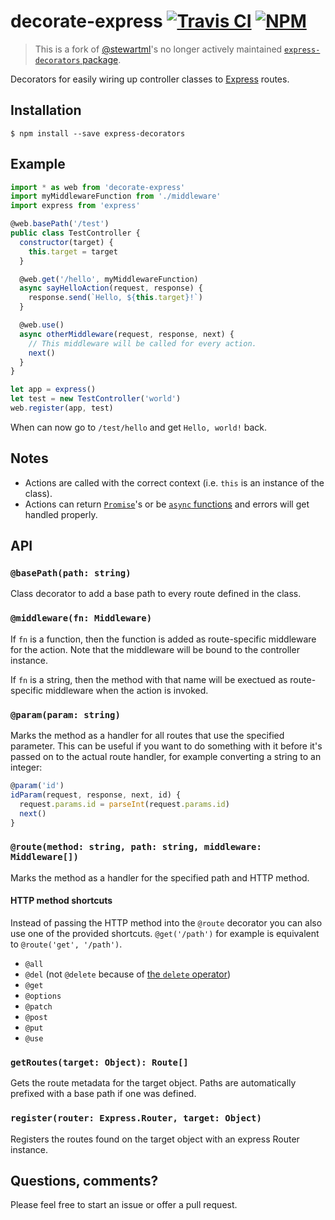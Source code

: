 # decorate-express [![Travis CI](https://img.shields.io/travis/shroudedcode/decorate-express.svg)](https://travis-ci.org/shroudedcode/decorate-express) [![NPM](https://img.shields.io/npm/v/decorate-express.svg)](https://npm.im/decorate-express)

> This is a fork of [@stewartml](https://github.com/stewartml)'s no longer actively maintained [`express-decorators` package](https://github.com/stewartml/express-decorators).

Decorators for easily wiring up controller classes to [Express](http://expressjs.com/) routes.

## Installation

```
$ npm install --save express-decorators
```

## Example

```js
import * as web from 'decorate-express'
import myMiddlewareFunction from './middleware'
import express from 'express'

@web.basePath('/test')
public class TestController {
  constructor(target) {
    this.target = target
  }

  @web.get('/hello', myMiddlewareFunction)
  async sayHelloAction(request, response) {
    response.send(`Hello, ${this.target}!`)
  }

  @web.use()
  async otherMiddleware(request, response, next) {
    // This middleware will be called for every action.
    next()
  }
}

let app = express()
let test = new TestController('world')
web.register(app, test)
```

When can now go to `/test/hello` and get `Hello, world!` back.

## Notes

 * Actions are called with the correct context (i.e. `this` is an instance of the class).
 * Actions can return [`Promise`](https://developer.mozilla.org/en-US/docs/Web/JavaScript/Reference/Global_Objects/Promise)'s or be [`async` functions](https://developer.mozilla.org/en-US/docs/Web/JavaScript/Reference/Statements/async_function) and errors will get handled properly.


## API

### `@basePath(path: string)`

Class decorator to add a base path to every route defined in the class.

### `@middleware(fn: Middleware)`

If `fn` is a function, then the function is added as route-specific middleware for the action.  Note that the middleware will be bound to the controller instance.

If `fn` is a string, then the method with that name will be exectued as route-specific middleware when the action is invoked.

### `@param(param: string)`

Marks the method as a handler for all routes that use the specified parameter. This can be useful if you want to do something with it before it's passed on to the actual route handler, for example converting a string to an integer:

```js
@param('id')
idParam(request, response, next, id) {
  request.params.id = parseInt(request.params.id)
  next()
}
```

### `@route(method: string, path: string, middleware: Middleware[])`

Marks the method as a handler for the specified path and HTTP method.

#### HTTP method shortcuts

Instead of passing the HTTP method into the `@route` decorator you can also use one of the provided shortcuts. `@get('/path')` for example is equivalent to `@route('get', '/path')`.

 * `@all`
 * `@del` (not `@delete` because of [the `delete` operator](https://developer.mozilla.org/en-US/docs/Web/JavaScript/Reference/Operators/delete))
 * `@get`
 * `@options`
 * `@patch`
 * `@post`
 * `@put`
 * `@use`

### `getRoutes(target: Object): Route[]`

Gets the route metadata for the target object. Paths are automatically prefixed with a base path if one was defined.

### `register(router: Express.Router, target: Object)`

Registers the routes found on the target object with an express Router instance.

## Questions, comments?

Please feel free to start an issue or offer a pull request.

